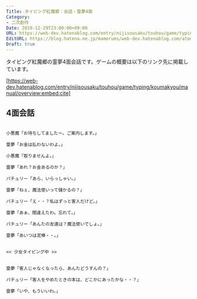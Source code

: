 ```yaml
---
Title: タイピング紅魔郷：会話・霊夢4面
Category:
- 二次創作
Date: 2019-12-29T23:00:00+09:00
URL: https://web-dev.hatenablog.com/entry/nijisousaku/touhou/game/typing/koumakyou/script/reimu4
EditURL: https://blog.hatena.ne.jp/mamorums/web-dev.hatenablog.com/atom/entry/26006613489684510
Draft: true
---
```


タイピング紅魔郷の霊夢4面会話です。ゲームの概要は以下のリンク先に掲載しています。

[https://web-dev.hatenablog.com/entry/nijisousaku/touhou/game/typing/koumakyou/manual/overview:embed:cite]


## 4面会話
```
 
小悪魔「お待ちしてましたー。ご案内します。」

霊夢「お金は払わないわよ。」

小悪魔「取りませんよ。」

霊夢「あれ？お金あるのか？」

パチュリー「あら、いらっしゃい。」

霊夢「ねぇ、魔法使いって儲かるの？」

パチュリー「え・・？私はずっと客人だけど。」

霊夢「あぁ、間違えたわ。忘れて。」

パチュリー「あんたの友達は？魔法使いでしょ。」

霊夢「あいつは泥棒・・。」


<< 少女タイピング中 >>


霊夢「客人じゃなくなったら、あんたどうすんの？」

パチュリー「客人をやめたときの本は、どこかにあったかな・・？」

霊夢「いや、もういいわ。」
 
```
